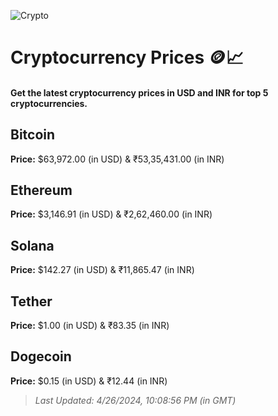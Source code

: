 
![Crypto](https://www.techguide.com.au/wp-content/uploads/2020/11/crypto3.jpeg)

# Cryptocurrency Prices 🪙📈

#### Get the latest cryptocurrency prices in USD and INR for top 5 cryptocurrencies.

## Bitcoin

**Price:** $63,972.00 (in USD) & ₹53,35,431.00 (in INR)

## Ethereum

**Price:** $3,146.91 (in USD) & ₹2,62,460.00 (in INR)

## Solana

**Price:** $142.27 (in USD) & ₹11,865.47 (in INR)

## Tether

**Price:** $1.00 (in USD) & ₹83.35 (in INR)

## Dogecoin

**Price:** $0.15 (in USD) & ₹12.44 (in INR)

> _Last Updated: 4/26/2024, 10:08:56 PM (in GMT)_
